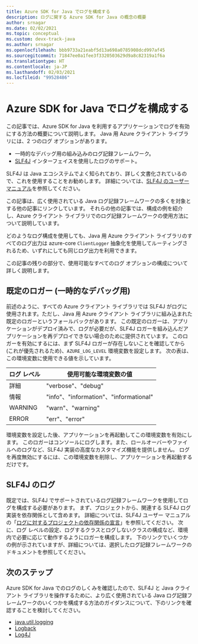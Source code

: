 ```yaml
---
title: Azure SDK for Java でログを構成する
description: ログに関する Azure SDK for Java の概念の概要
author: srnagar
ms.date: 02/02/2021
ms.topic: conceptual
ms.custom: devx-track-java
ms.author: srnagar
ms.openlocfilehash: bbb9733a21eabf5d13a698a0785908dcd997af45
ms.sourcegitcommit: 71847ee0a1fee3f3320503629d9a8c82319a1f6a
ms.translationtype: HT
ms.contentlocale: ja-JP
ms.lasthandoff: 02/03/2021
ms.locfileid: "99528486"
---
```

# <a name="configure-logging-in-the-azure-sdk-for-java"></a>Azure SDK for Java でログを構成する

この記事では、Azure SDK for Java を利用するアプリケーションでログを有効にする方法の概要について説明します。 Java 用 Azure クライアント ライブラリには、2 つのログ オプションがあります。

* 一時的なデバッグ用の組み込みのログ記録フレームワーク。
* [SLF4J](https://www.slf4j.org/) インターフェイスを使用したログのサポート。

SLF4J は Java エコシステムでよく知られており、詳しく文書化されているので、これを使用することをお勧めします。 詳細については、[SLF4J のユーザー マニュアル](https://www.slf4j.org/manual.html)を参照してください。

この記事は、広く使用されている Java ログ記録フレームワークの多くを対象とする他の記事にリンクしています。 それらの他の記事では、構成の例を紹介し、Azure クライアント ライブラリでのログ記録フレームワークの使用方法について説明しています。

どのようなログ構成を使用しても、Java 用 Azure クライアント ライブラリのすべてのログ出力は azure-core `ClientLogger` 抽象化を使用してルーティングされるため、いずれにしても同じログ出力を利用できます。

この記事の残りの部分で、使用可能なすべてのログ オプションの構成について詳しく説明します。

## <a name="default-logger-for-temporary-debugging"></a>既定のロガー (一時的なデバッグ用)

前述のように、すべての Azure クライアント ライブラリでは SLF4J がログに使用されます。ただし、Java 用 Azure クライアント ライブラリに組み込まれた既定のロガーというフォールバックがあります。 この既定のロガーは、アプリケーションがデプロイ済みで、ログが必要だが、SLF4J ロガーを組み込んだアプリケーションを再デプロイできない場合のために提供されています。 このロガーを有効にするには、まず SLF4J ロガーが存在しないことを確認してから (これが優先されるため)、`AZURE_LOG_LEVEL` 環境変数を設定します。 次の表は、この環境変数に使用できる値を示しています。

| ログ レベル              | 使用可能な環境変数の値     |
|------------------------|-----------------------------------------|
| 詳細                | "verbose"、"debug"                      |
| 情報          | "info"、"information"、"informational"  |
| WARNING                | "warn"、"warning"                       |
| ERROR                  | "err"、"error"                          |

環境変数を設定した後、アプリケーションを再起動してこの環境変数を有効にします。 このロガーはコンソールにログします。また、ロールオーバーやファイルへのログなど、SLF4J 実装の高度なカスタマイズ機能を提供しません。 ログを再度無効にするには、この環境変数を削除し、アプリケーションを再起動するだけです。

## <a name="slf4j-logging"></a>SLF4J のログ

既定では、SLF4J でサポートされているログ記録フレームワークを使用してログを構成する必要があります。 まず、プロジェクトから、関連する SLF4J ログ実装を依存関係として含めます。 詳細については、SLF4J ユーザー マニュアルの「[ログに対するプロジェクトの依存関係の宣言](http://www.slf4j.org/manual.html#projectDep)」を参照してください。 次に、ログ レベルの設定、ログするクラスとログしないクラスの構成など、環境内で必要に応じて動作するようにロガーを構成します。 下のリンクでいくつかの例が示されていますが、詳細については、選択したログ記録フレームワークのドキュメントを参照してください。

## <a name="next-steps"></a>次のステップ

Azure SDK for Java でのログのしくみを確認したので、SLF4J と Java クライアント ライブラリを操作するために、より広く使用されている Java ログ記録フレームワークのいくつかを構成する方法のガイダンスについて、下のリンクを確認することを検討してください。

* [java.util.logging](logging-jul.md)
* [Logback](logging-logback.md)
* [Log4J](logging-log4j.md)
